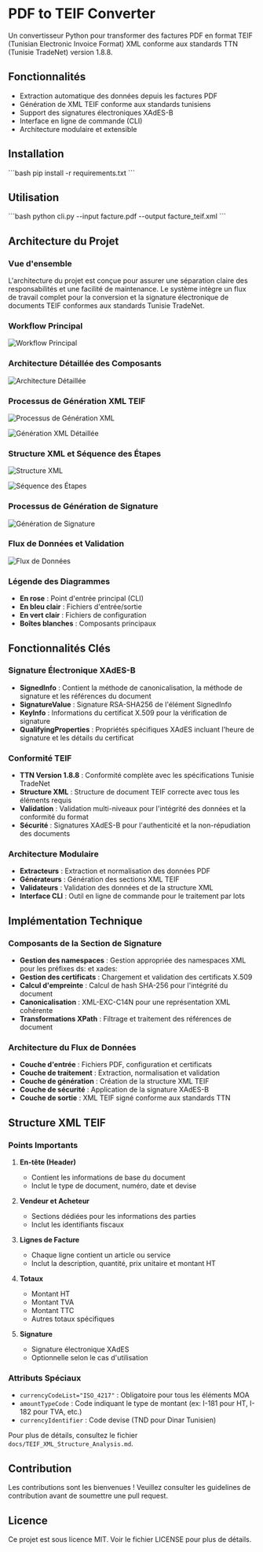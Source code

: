 # PDF to TEIF Converter

Un convertisseur Python pour transformer des factures PDF en format TEIF (Tunisian Electronic Invoice Format) XML conforme aux standards TTN (Tunisie TradeNet) version 1.8.8.

## Fonctionnalités

- Extraction automatique des données depuis les factures PDF
- Génération de XML TEIF conforme aux standards tunisiens
- Support des signatures électroniques XAdES-B
- Interface en ligne de commande (CLI)
- Architecture modulaire et extensible

## Installation

\`\`\`bash
pip install -r requirements.txt
\`\`\`

## Utilisation

\`\`\`bash
python cli.py --input facture.pdf --output facture_teif.xml
\`\`\`

## Architecture du Projet

### Vue d'ensemble

L'architecture du projet est conçue pour assurer une séparation claire des responsabilités et une facilité de maintenance. Le système intègre un flux de travail complet pour la conversion et la signature électronique de documents TEIF conformes aux standards Tunisie TradeNet.

### Workflow Principal

![Workflow Principal](https://github.com/user-attachments/assets/64f109ab-fc9c-4c1c-bfd0-37f81d51b088)

### Architecture Détaillée des Composants

![Architecture Détaillée](https://github.com/user-attachments/assets/ba503358-b287-4743-8543-ec25e9bd1af8)

### Processus de Génération XML TEIF

![Processus de Génération XML](https://github.com/user-attachments/assets/0b07bdd3-41c5-4461-82f0-4c7594c2317f)

![Génération XML Détaillée](https://github.com/user-attachments/assets/a0f4b888-7210-43ae-92e3-55eea854d36c)

### Structure XML et Séquence des Étapes

![Structure XML](https://github.com/user-attachments/assets/2d1bbd60-fb42-4151-b87c-1277f4eed44b)

![Séquence des Étapes](https://github.com/user-attachments/assets/325185fa-4e5f-4d72-aa92-5deaf4522e9c)

### Processus de Génération de Signature

![Génération de Signature](https://github.com/user-attachments/assets/ac16648b-6f0d-4c25-a445-eca2c663c9e5)

### Flux de Données et Validation

![Flux de Données](https://github.com/user-attachments/assets/bf20c4d1-288a-4e6b-b2ae-18d977ed0248)

### Légende des Diagrammes

- **En rose** : Point d'entrée principal (CLI)
- **En bleu clair** : Fichiers d'entrée/sortie
- **En vert clair** : Fichiers de configuration
- **Boîtes blanches** : Composants principaux

## Fonctionnalités Clés

### Signature Électronique XAdES-B

- **SignedInfo** : Contient la méthode de canonicalisation, la méthode de signature et les références du document
- **SignatureValue** : Signature RSA-SHA256 de l'élément SignedInfo
- **KeyInfo** : Informations du certificat X.509 pour la vérification de signature
- **QualifyingProperties** : Propriétés spécifiques XAdES incluant l'heure de signature et les détails du certificat

### Conformité TEIF

- **TTN Version 1.8.8** : Conformité complète avec les spécifications Tunisie TradeNet
- **Structure XML** : Structure de document TEIF correcte avec tous les éléments requis
- **Validation** : Validation multi-niveaux pour l'intégrité des données et la conformité du format
- **Sécurité** : Signatures XAdES-B pour l'authenticité et la non-répudiation des documents

### Architecture Modulaire

- **Extracteurs** : Extraction et normalisation des données PDF
- **Générateurs** : Génération des sections XML TEIF
- **Validateurs** : Validation des données et de la structure XML
- **Interface CLI** : Outil en ligne de commande pour le traitement par lots

## Implémentation Technique

### Composants de la Section de Signature

- **Gestion des namespaces** : Gestion appropriée des namespaces XML pour les préfixes ds: et xades:
- **Gestion des certificats** : Chargement et validation des certificats X.509
- **Calcul d'empreinte** : Calcul de hash SHA-256 pour l'intégrité du document
- **Canonicalisation** : XML-EXC-C14N pour une représentation XML cohérente
- **Transformations XPath** : Filtrage et traitement des références de document

### Architecture du Flux de Données

- **Couche d'entrée** : Fichiers PDF, configuration et certificats
- **Couche de traitement** : Extraction, normalisation et validation
- **Couche de génération** : Création de la structure XML TEIF
- **Couche de sécurité** : Application de la signature XAdES-B
- **Couche de sortie** : XML TEIF signé conforme aux standards TTN

## Structure XML TEIF

### Points Importants

1. **En-tête (Header)**
   - Contient les informations de base du document
   - Inclut le type de document, numéro, date et devise

2. **Vendeur et Acheteur**
   - Sections dédiées pour les informations des parties
   - Inclut les identifiants fiscaux

3. **Lignes de Facture**
   - Chaque ligne contient un article ou service
   - Inclut la description, quantité, prix unitaire et montant HT

4. **Totaux**
   - Montant HT
   - Montant TVA
   - Montant TTC
   - Autres totaux spécifiques

5. **Signature**
   - Signature électronique XAdES
   - Optionnelle selon le cas d'utilisation

### Attributs Spéciaux

- `currencyCodeList="ISO_4217"` : Obligatoire pour tous les éléments MOA
- `amountTypeCode` : Code indiquant le type de montant (ex: I-181 pour HT, I-182 pour TVA, etc.)
- `currencyIdentifier` : Code devise (TND pour Dinar Tunisien)

Pour plus de détails, consultez le fichier `docs/TEIF_XML_Structure_Analysis.md`.

## Contribution

Les contributions sont les bienvenues ! Veuillez consulter les guidelines de contribution avant de soumettre une pull request.

## Licence

Ce projet est sous licence MIT. Voir le fichier LICENSE pour plus de détails.
